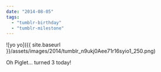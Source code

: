 ```yaml
---
date: "2014-08-05"
tags: 
  - "tumblr-birthday"
  - "tumblr-milestone"
---
```


![yo yo]({{ site.baseurl }}/assets/images/2014/tumblr_n9ukj0Aee71r16syio1_250.png)

Oh Piglet… turned 3 today!
